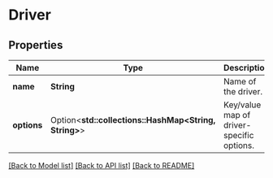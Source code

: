 # Driver

## Properties

Name | Type | Description | Notes
------------ | ------------- | ------------- | -------------
**name** | **String** | Name of the driver. | 
**options** | Option<**std::collections::HashMap<String, String>**> | Key/value map of driver-specific options. | [optional]

[[Back to Model list]](../README.md#documentation-for-models) [[Back to API list]](../README.md#documentation-for-api-endpoints) [[Back to README]](../README.md)



